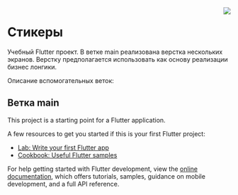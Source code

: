<img src="assets/images/profile_pic.png" align="right" />

# Стикеры
Учебный Flutter проект.
В ветке main реализована верстка нескольких экранов. Верстку предполагается использовать как основу реализации бизнес лонгики.


Описание вспомогательных веток:

## Ветка main

This project is a starting point for a Flutter application.

A few resources to get you started if this is your first Flutter project:

- [Lab: Write your first Flutter app](https://docs.flutter.dev/get-started/codelab)
- [Cookbook: Useful Flutter samples](https://docs.flutter.dev/cookbook)

For help getting started with Flutter development, view the
[online documentation](https://docs.flutter.dev/), which offers tutorials,
samples, guidance on mobile development, and a full API reference.
